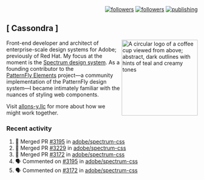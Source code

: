 <p align="right"><a rel="me" href="https://front-end.social/@castastrophe">
    <img alt="followers" title="Follow me on Mastodon" src="https://img.shields.io/mastodon/follow/109297102751309835?domain=https%3A%2F%2Ffront-end.social&label=Follow&logo=mastodon&logoColor=white&style=for-the-badge&labelColor=008080&color=006969"/></a>
  <a href="https://codepen.io/castastrophe/">
    <img alt="followers" title="Follow me on CodePen" src="https://img.shields.io/badge/23-1?color=640464&labelColor=7c007c&style=for-the-badge&logo=codepen&label=Follow"/></a>
<a href="https://castastrophe.medium.com/">
    <img alt="publishing" title="View articles on Medium" src="https://img.shields.io/badge/107-1?color=666&labelColor=444&label=subscribe&logo=medium&logoColor=white&style=for-the-badge"/></a>
</p>

## [&nbsp;Cassondra&nbsp;]

<img align="right" src="https://github-production-user-asset-6210df.s3.amazonaws.com/1840295/253016758-ba468774-1cd3-42c2-8f43-947b5eeb5edf.png" height="200" alt="A circular logo of a coffee cup viewed from above; abstract, dark outlines with hints of teal and creamy tones">

Front-end developer and architect of enterprise-scale design systems for Adobe; previously of Red Hat. My focus at the moment is the [Spectrum design system](https://github.com/adobe/spectrum-css). As a founding contributor to the [PatternFly&nbsp;Elements](https://github.com/patternfly/patternfly-elements) project&mdash;a community implementation of the PatternFly design system&mdash;I became intimately familiar with the nuances of styling web components.

Visit [allons-y.llc](http://allons-y.llc/) for more about how we might work together.

### Recent activity

<!--START_SECTION:activity-->
1. 🎉 Merged PR [#3195](https://github.com/adobe/spectrum-css/pull/3195) in [adobe/spectrum-css](https://github.com/adobe/spectrum-css)
2. 🎉 Merged PR [#3229](https://github.com/adobe/spectrum-css/pull/3229) in [adobe/spectrum-css](https://github.com/adobe/spectrum-css)
3. 🎉 Merged PR [#3172](https://github.com/adobe/spectrum-css/pull/3172) in [adobe/spectrum-css](https://github.com/adobe/spectrum-css)
4. 🗣 Commented on [#3195](https://github.com/adobe/spectrum-css/pull/3195#issuecomment-2402791895) in [adobe/spectrum-css](https://github.com/adobe/spectrum-css)
5. 🗣 Commented on [#3172](https://github.com/adobe/spectrum-css/pull/3172#issuecomment-2402676171) in [adobe/spectrum-css](https://github.com/adobe/spectrum-css)
<!--END_SECTION:activity-->
